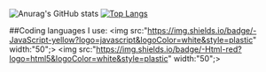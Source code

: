 
![Anurag's GitHub stats](https://github-readme-stats.vercel.app/api?username=barius13&theme=react&show_icons=true)
[![Top Langs](https://github-readme-stats.vercel.app/api/top-langs/?username=barius13&theme=react)](https://github.com/barius13/github-readme-stats)

##Coding languages I use:
<img src:"https://img.shields.io/badge/-JavaScript-yellow?logo=javascript&logoColor=white&style=plastic" width:"50";>
<img src:"https://img.shields.io/badge/-Html-red?logo=html5&logoColor=white&style=plastic" width:"50";>
